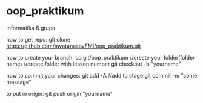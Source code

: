 # oop_praktikum
informatika 6 grupa

how to get repo:
git clone https://github.com/mvatanasovFMI/oop_praktikum.git

how to create your branch:
cd git/oop_praktikum
//create your folder(folder name)
//create folder with lesson number
git checkout -b "yourname"


how to commit your changes: 
git add -A //add to stage
git commit -m "some message"

to put in origin:
git push origin "yourname"
